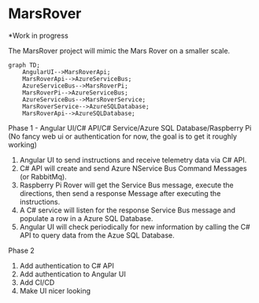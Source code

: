 # MarsRover

*Work in progress

The MarsRover project will mimic the Mars Rover on a smaller scale.  

```mermaid
graph TD;
    AngularUI-->MarsRoverApi;
    MarsRoverApi-->AzureServiceBus;
    AzureServiceBus-->MarsRoverPi;
    MarsRoverPi-->AzureServiceBus;
    AzureServiceBus-->MarsRoverService;
    MarsRoverService-->AzureSQLDatabase;
    MarsRoverApi-->AzureSQLDatabase;
```

Phase 1 - Angular UI/C# API/C# Service/Azure SQL Database/Raspberry Pi
(No fancy web ui or authentication for now, the goal is to get it roughly working)

1. Angular UI to send instructions and receive telemetry data via C# API.
2. C# API will create and send Azure NService Bus Command Messages (or RabbitMq).  
3. Raspberry Pi Rover will get the Service Bus message, execute the directions, then send a response Message after executing the instructions.
4. A C# service will listen for the response Service Bus message and populate a row in a Azure SQL Database.
5. Angular UI will check periodically for new information by calling the C# API to query data from the Azue SQL Database.

Phase 2

1. Add authentication to C# API
2. Add authentication to Angular UI
3. Add CI/CD
4. Make UI nicer looking
